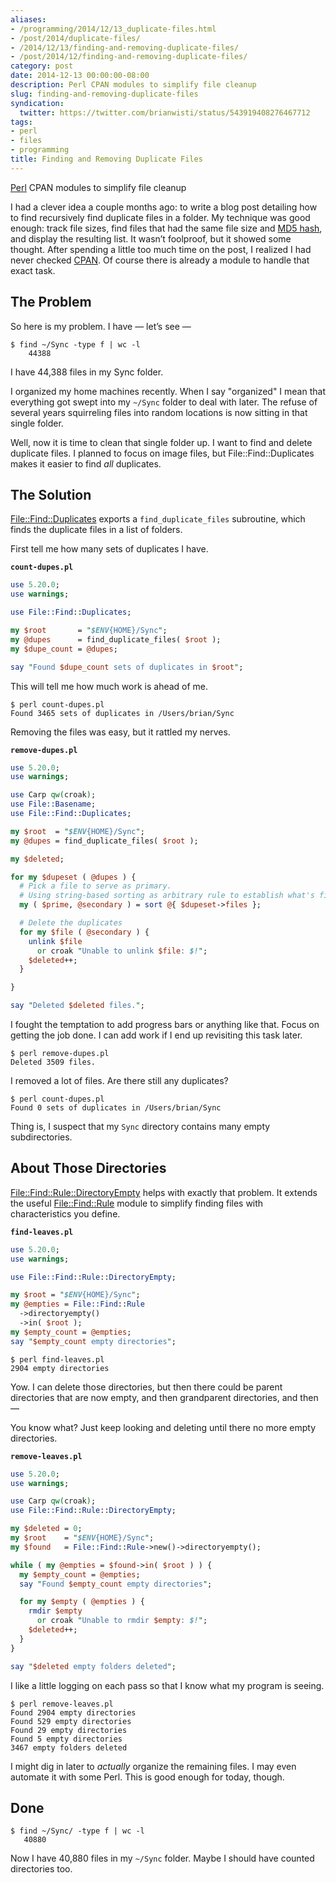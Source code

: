 ```yaml
---
aliases:
- /programming/2014/12/13_duplicate-files.html
- /post/2014/duplicate-files/
- /2014/12/13/finding-and-removing-duplicate-files/
- /post/2014/12/finding-and-removing-duplicate-files/
category: post
date: 2014-12-13 00:00:00-08:00
description: Perl CPAN modules to simplify file cleanup
slug: finding-and-removing-duplicate-files
syndication:
  twitter: https://twitter.com/brianwisti/status/543919408276467712
tags:
- perl
- files
- programming
title: Finding and Removing Duplicate Files
---
```


[Perl](../../../card/Perl.md) CPAN modules to simplify file cleanup

<!--more-->

I had a clever idea a couple months ago: to write a blog post detailing how to find recursively find duplicate files in a folder. My technique was good enough: track file sizes, find files that had the same file
size and [MD5 hash](http://en.wikipedia.org/wiki/MD5#MD5_hashes), and display the resulting list. It wasn’t foolproof, but it showed some thought. After spending a little too much time on the post, I realized I had never checked [CPAN](http://www.cpan.org/). Of course there is already a module to handle that exact task.

## The Problem

So here is my problem. I have — let’s see —

````
$ find ~/Sync -type f | wc -l
    44388
````

I have 44,388 files in my Sync folder.

I organized my home machines recently. When I say "organized" I mean that everything got swept into my `~/Sync` folder to deal with later. The refuse of several years squirreling files into random locations is now sitting in that single folder.

Well, now it is time to clean that single folder up. I want to find and delete duplicate files. I planned to focus on image files, but File::Find::Duplicates makes it easier to find *all* duplicates.

## The Solution

[File::Find::Duplicates](https://metacpan.org/pod/File::Find::Duplicates) exports a `find_duplicate_files` subroutine, which finds the duplicate files in a list of folders.

First tell me how many sets of duplicates I have.

**`count-dupes.pl`**

````perl
use 5.20.0;
use warnings;

use File::Find::Duplicates;

my $root       = "$ENV{HOME}/Sync";
my @dupes      = find_duplicate_files( $root );
my $dupe_count = @dupes;

say "Found $dupe_count sets of duplicates in $root";
````

This will tell me how much work is ahead of me.

````
$ perl count-dupes.pl
Found 3465 sets of duplicates in /Users/brian/Sync
````

Removing the files was easy, but it rattled my nerves.

**`remove-dupes.pl`**

````perl
use 5.20.0;
use warnings;

use Carp qw(croak);
use File::Basename;
use File::Find::Duplicates;

my $root  = "$ENV{HOME}/Sync";
my @dupes = find_duplicate_files( $root );

my $deleted;

for my $dupeset ( @dupes ) {
  # Pick a file to serve as primary.
  # Using string-based sorting as arbitrary rule to establish what's first.
  my ( $prime, @secondary ) = sort @{ $dupeset->files };

  # Delete the duplicates
  for my $file ( @secondary ) {
    unlink $file
      or croak "Unable to unlink $file: $!";
    $deleted++;
  }

}

say "Deleted $deleted files.";
````

I fought the temptation to add progress bars or anything like that. Focus on getting the job done. I can add work if I end up revisiting this task later.

````
$ perl remove-dupes.pl
Deleted 3509 files.
````

I removed a lot of files. Are there still any duplicates?

````
$ perl count-dupes.pl
Found 0 sets of duplicates in /Users/brian/Sync
````

Thing is, I suspect that my `Sync` directory contains many empty subdirectories.

## About Those Directories

[File::Find::Rule::DirectoryEmpty](https://metacpan.org/pod/File::Find::Rule::DirectoryEmpty) helps with exactly that problem. It extends the useful [File::Find::Rule](https://metacpan.org/pod/File::Find::Rule) module to simplify finding files with characteristics you define.

**`find-leaves.pl`**

````perl
use 5.20.0;
use warnings;

use File::Find::Rule::DirectoryEmpty;

my $root = "$ENV{HOME}/Sync";
my @empties = File::Find::Rule
  ->directoryempty()
  ->in( $root );
my $empty_count = @empties;
say "$empty_count empty directories";
````

````
$ perl find-leaves.pl
2904 empty directories
````

Yow. I can delete those directories, but then there could be parent directories that are now empty, and then grandparent directories, and then —

You know what? Just keep looking and deleting until there no more empty directories.

**`remove-leaves.pl`**

````perl
use 5.20.0;
use warnings;

use Carp qw(croak);
use File::Find::Rule::DirectoryEmpty;

my $deleted = 0;
my $root    = "$ENV{HOME}/Sync";
my $found   = File::Find::Rule->new()->directoryempty();

while ( my @empties = $found->in( $root ) ) {
  my $empty_count = @empties;
  say "Found $empty_count empty directories";

  for my $empty ( @empties ) {
    rmdir $empty
      or croak "Unable to rmdir $empty: $!";
    $deleted++;
  }
}

say "$deleted empty folders deleted";
````

I like a little logging on each pass so that I know what my program is seeing.

````
$ perl remove-leaves.pl
Found 2904 empty directories
Found 529 empty directories
Found 29 empty directories
Found 5 empty directories
3467 empty folders deleted
````

I might dig in later to *actually* organize the remaining files. I may even automate it with some Perl. This is good enough for today, though.

## Done

````
$ find ~/Sync/ -type f | wc -l
   40880
````

Now I have 40,880 files in my `~/Sync` folder. Maybe I should have counted directories too.

